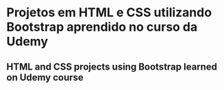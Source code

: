 # Projetos em HTML e CSS utilizando Bootstrap aprendido no curso da Udemy

## HTML and CSS projects using Bootstrap learned on Udemy course
